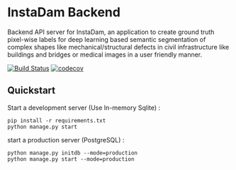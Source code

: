 # InstaDam Backend

Backend API server for InstaDam, an application to create ground truth pixel-wise labels for deep learning based semantic segmentation of complex shapes like mechanical/structural defects in civil infrastructure like buildings and bridges or medical images in a user friendly manner.

[![Build Status](https://travis-ci.org/ra1nty/InstaDam-backend.svg?branch=master)](https://travis-ci.org/ra1nty/InstaDam-backend)
[![codecov](https://codecov.io/gh/ra1nty/InstaDam-backend/branch/master/graph/badge.svg)](https://codecov.io/gh/ra1nty/InstaDam-backend)

## Quickstart

Start a development server (Use In-memory Sqlite) :
```
pip install -r requirements.txt 
python manage.py start
```

start a production server (PostgreSQL) :
```
python manage.py initdb --mode=production
python manage.py start --mode=production
```
